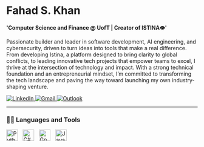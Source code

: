 # Fahad S. Khan

**'Computer Science and Finance @ UofT | Creator of ISTINA👁'**

Passionate builder and leader in software development, AI engineering, and cybersecurity, driven to turn ideas into tools that make a real difference. From developing Istina, a platform designed to bring clarity to global conflicts, to leading innovative tech projects that empower teams to excel, I thrive at the intersection of technology and impact. With a strong technical foundation and an entrepreneurial mindset, I’m committed to transforming the tech landscape and paving the way toward launching my own industry-shaping venture.

<p align="left">
  <a href="https://www.linkedin.com/in/fahad-sadiq-khan" target="_blank">
    <img alt="LinkedIn" title="Follow my LinkedIn!" 
         src="https://img.shields.io/badge/linkedin-%230077B5.svg?style=for-the-badge&logo=linkedin&logoColor=white"/>
  </a>
  <a href="mailto:khan.fsadiq05@gmail.com" title="Message me on my business email!">
    <img alt="Gmail" src="https://img.shields.io/badge/Gmail-D14836?style=for-the-badge&logo=gmail&logoColor=white"/>
  </a>
  <a href="mailto:fsadiq.khan@mail.utoronto.ca" title="Message me on my school email!">
    <img alt="Outlook" src="https://img.shields.io/badge/Microsoft_Outlook-0078D4?style=for-the-badge&logo=microsoft-outlook&logoColor=white"/>
  </a>
</p>

---

### 🐱‍👤 Languages and Tools

<img align="left" alt="Python" width="30px" style="padding-right:10px;" src="https://img.shields.io/badge/python-3670A0?style=for-the-badge&logo=python&logoColor=ffdd54"/>
<img align="left" alt="C#" width="30px" style="padding-right:10px;" src="https://img.shields.io/badge/c%23-%23239120.svg?style=for-the-badge&logo=csharp&logoColor=white"/>
<img align="left" alt="Go" width="30px" style="padding-right:10px;" src="https://img.shields.io/badge/go-%2300ADD8.svg?style=for-the-badge&logo=go&logoColor=white"/>
<img align="left" alt="JavaScript" width="30px" style="padding-right:10px;" src="https://img.shields.io/badge/javascript-%23323330.svg?style=for-the-badge&logo=javascript&logoColor=%23F7DF1E"/>
<br clear="left"/>
